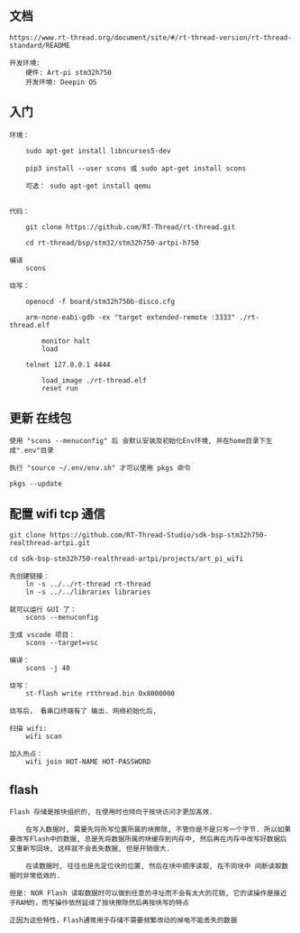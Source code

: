 
## 文档

    https://www.rt-thread.org/document/site/#/rt-thread-version/rt-thread-standard/README

    开发环境: 
        硬件: Art-pi stm32h750
        开发环境: Deepin OS

## 入门

    环境：

        sudo apt-get install libncurses5-dev

        pip3 install --user scons 或 sudo apt-get install scons

        可选： sudo apt-get install qemu

    
    代码：
        
        git clone https://github.com/RT-Thread/rt-thread.git

        cd rt-thread/bsp/stm32/stm32h750-artpi-h750

    编译
        scons

    烧写：

        openocd -f board/stm32h750b-disco.cfg

        arm-none-eabi-gdb -ex "target extended-remote :3333" ./rt-thread.elf

            monitor halt
            load

        telnet 127.0.0.1 4444

            load_image ./rt-thread.elf
            reset run

## 更新 在线包

    使用 "scons --menuconfig" 后 会默认安装及初始化Env环境, 并在home目录下生成".env"目录

    执行 "source ~/.env/env.sh" 才可以使用 pkgs 命令

    pkgs --update

## 配置 wifi tcp 通信

    git clone https://github.com/RT-Thread-Studio/sdk-bsp-stm32h750-realthread-artpi.git

    cd sdk-bsp-stm32h750-realthread-artpi/projects/art_pi_wifi

    先创建链接：
        ln -s ../../rt-thread rt-thread
        ln -s ../../libraries libraries

    就可以运行 GUI 了：
        scons --menuconfig

    生成 vscode 项目：
        scons --target=vsc

    编译：
        scons -j 40

    烧写：
        st-flash write rtthread.bin 0x8000000

    烧写后， 看串口终端有了 输出. 网络初始化后,
    
    扫描 wifi:
        wifi scan

    加入热点：
        wifi join HOT-NAME HOT-PASSWORD

## flash

    Flash 存储是按块组织的, 在使用时也倾向于按块访问才更加高效.

        在写入数据时, 需要先将所写位置所属的块擦除, 不管你是不是只写一个字节. 所以如果要改写Flash中的数据, 总是先将数据所属的块缓存到内存中, 然后再在内存中改写好数据后又重新写回块, 这样就不会丢失数据, 但是开销很大.

        在读数据时, 往往也是先定位块的位置, 然后在块中顺序读取, 在不同块中 间断读取数据时非常低效的.

    但是: NOR Flash 读取数据时可以做到任意的寻址而不会有太大的花销, 它的读操作是接近于RAM的，而写操作依然延续了按块擦除然后再按块写的特点

    正因为这些特性，Flash通常用于存储不需要频繁改动的掉电不能丢失的数据
